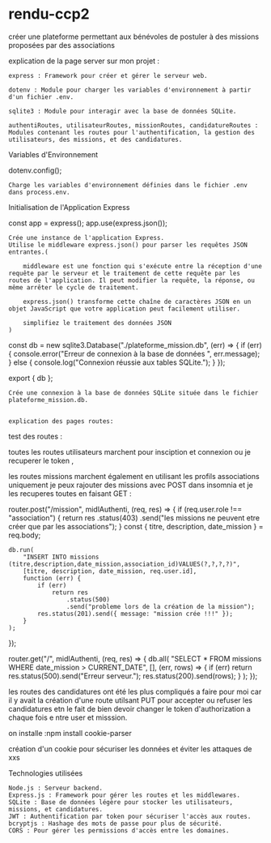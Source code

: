 # rendu-ccp2

créer une plateforme permettant aux bénévoles de postuler à des missions proposées par des associations

explication de la page server sur mon projet :

    express : Framework pour créer et gérer le serveur web.

    dotenv : Module pour charger les variables d'environnement à partir d'un fichier .env.

    sqlite3 : Module pour interagir avec la base de données SQLite.

    authentiRoutes, utilisateurRoutes, missionRoutes, candidatureRoutes : Modules contenant les routes pour l'authentification, la gestion des utilisateurs, des missions, et des candidatures.

Variables d'Environnement

dotenv.config();

    Charge les variables d'environnement définies dans le fichier .env dans process.env.

Initialisation de l'Application Express

const app = express();
app.use(express.json());

    Crée une instance de l'application Express.
    Utilise le middleware express.json() pour parser les requêtes JSON entrantes.(

        middleware est une fonction qui s'exécute entre la réception d'une requête par le serveur et le traitement de cette requête par les routes de l'application. Il peut modifier la requête, la réponse, ou même arrêter le cycle de traitement.

        express.json() transforme cette chaîne de caractères JSON en un objet JavaScript que votre application peut facilement utiliser.

        simplifiez le traitement des données JSON
    )

const db = new sqlite3.Database("./plateforme_mission.db", (err) => {
if (err) {
console.error("Erreur de connexion à la base de données ", err.message);
} else {
console.log("Connexion réussie aux tables SQLite.");
}
});

export { db };

    Crée une connexion à la base de données SQLite située dans le fichier plateforme_mission.db.


    explication des pages routes:

test des routes :

toutes les routes utilisateurs marchent pour insciption et connexion ou je recuperer le token ,

les routes missions marchent également en utilisant les profils associations uniquement je peux rajouter des missions avec POST dans insomnia et je les recuperes toutes en faisant GET :

router.post("/mission", midlAuthenti, (req, res) => {
if (req.user.role !== "association") {
return res
.status(403)
.send("les missions ne peuvent etre créer que par les associations");
}
const { titre, description, date_mission } = req.body;

    db.run(
    	"INSERT INTO missions (titre,description,date_mission,association_id)VALUES(?,?,?,?)",
    	[titre, description, date_mission, req.user.id],
    	function (err) {
    		if (err)
    			return res
    				.status(500)
    				.send("probleme lors de la création de la mission");
    		res.status(201).send({ message: "mission crée !!!" });
    	}
    );

});

router.get("/", midlAuthenti, (req, res) => {
db.all(
"SELECT \* FROM missions WHERE date_mission > CURRENT_DATE",
[],
(err, rows) => {
if (err) return res.status(500).send("Erreur serveur.");
res.status(200).send(rows);
}
);
});

les routes des candidatures ont été les plus compliqués a faire pour moi car il y avait la création d'une route utilsant PUT pour accepter ou refuser les candidatures etn le fait de bien devoir changer le token d'authorization a chaque fois e ntre user et misssion.

on installe :npm install cookie-parser

création d'un cookie pour sécuriser les données et éviter les attaques de xxs

Technologies utilisées

    Node.js : Serveur backend.
    Express.js : Framework pour gérer les routes et les middlewares.
    SQLite : Base de données légère pour stocker les utilisateurs, missions, et candidatures.
    JWT : Authentification par token pour sécuriser l'accès aux routes.
    bcryptjs : Hashage des mots de passe pour plus de sécurité.
    CORS : Pour gérer les permissions d'accès entre les domaines.
